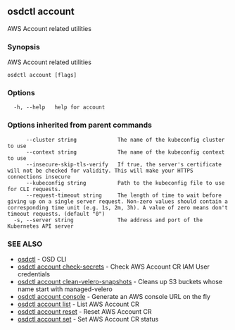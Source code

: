 ## osdctl account

AWS Account related utilities

### Synopsis

AWS Account related utilities

```
osdctl account [flags]
```

### Options

```
  -h, --help   help for account
```

### Options inherited from parent commands

```
      --cluster string             The name of the kubeconfig cluster to use
      --context string             The name of the kubeconfig context to use
      --insecure-skip-tls-verify   If true, the server's certificate will not be checked for validity. This will make your HTTPS connections insecure
      --kubeconfig string          Path to the kubeconfig file to use for CLI requests.
      --request-timeout string     The length of time to wait before giving up on a single server request. Non-zero values should contain a corresponding time unit (e.g. 1s, 2m, 3h). A value of zero means don't timeout requests. (default "0")
  -s, --server string              The address and port of the Kubernetes API server
```

### SEE ALSO

* [osdctl](osdctl.md)	 - OSD CLI
* [osdctl account check-secrets](osdctl_account_check-secrets.md)	 - Check AWS Account CR IAM User credentials
* [osdctl account clean-velero-snapshots](osdctl_account_clean-velero-snapshots.md)	 - Cleans up S3 buckets whose name start with managed-velero
* [osdctl account console](osdctl_account_console.md)	 - Generate an AWS console URL on the fly
* [osdctl account list](osdctl_account_list.md)	 - List AWS Account CR
* [osdctl account reset](osdctl_account_reset.md)	 - Reset AWS Account CR
* [osdctl account set](osdctl_account_set.md)	 - Set AWS Account CR status

